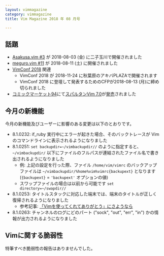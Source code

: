 ```yaml
---
layout: vimmagazine
category: vimmagazine
title: Vim Magazine 2018 年 08 月号

---
```


## 話題

*   [Asakusa.vim #3](https://asakusavim.connpass.com/event/95401/) が 2018-08-03 (金) に二子玉川で開催されました
*   [meguro.vim #11](https://megurovim.connpass.com/event/94477/) が 2018-08-11 (土) に開催されました
*   [VimConf 2018](https://vimconf.org/2018/) 関連
    *   VimConf 2018 が 2018-11-24 に秋葉原のアキバPLAZAで開催されます
    *   VimConf 2018 に登壇して発表するためのCFPが2018-08-13 (月)に締め切られました
*   [コミックマーケット94](https://www.comiket.co.jp/)にて[スパルタンVim 7.0](https://twitter.com/kaoriya/status/1027415480670158848)が[発売](https://twitter.com/kaoriya/status/1027701062264807424)されました

## 今月の新機能

今月の新機能及びユーザーに影響のある変更は以下のとおりです。

*   8.1.0232: if_ruby 実行中にエラーが起きた場合、そのバックトレースが Vim のコマンドラインに表示されるようになりました
*   8.1.0251: `set backupdir=~/vimbackupdir//` のように指定すると、`~/vimbackupdir/` 以下にファイルのフルパスが連結されたファイル名で書き出されるようになりました
    *   例: 上記の設定を行った際、ファイル `/home/vim/vimrc` のバックアップファイルは `~/vimbackupdir/%home%vim%vimrc{backupext}` となります (`{backupext}` = `'backupext'` オプションの値)
    *   スワップファイルの場合は以前から可能です `set directory=~/swapdir//`
*   8.1.0253: タイトルスタックに対応した端末では、端末のタイトルが正しく復帰されるようになりました
    *   参考記事: [「Vimを使ってくれてありがとう」にさようなら](https://qiita.com/ttdoda/items/903e85f07d58018c851d)
*   8.1.0263: チャンネルのログにどのパート ("sock", "out", "err", "in") かの情報が出力されるようになりました

## Vimに関する脆弱性

特筆すべき脆弱性の報告はありませんでした。
